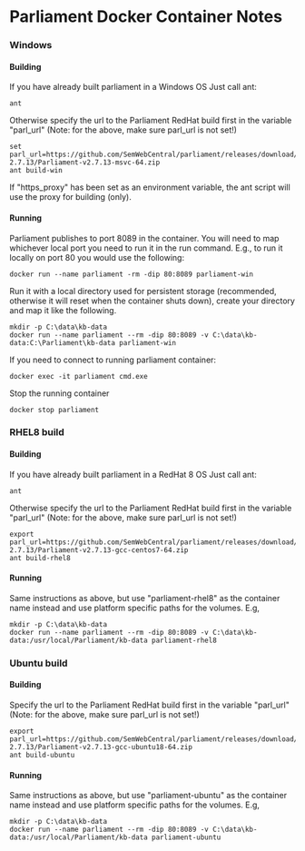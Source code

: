 # Parliament Docker Container Notes

### Windows 
#### Building
If you have already built parliament in a Windows OS
Just call ant:

    ant
Otherwise specify the url to the Parliament RedHat build first in the variable "parl_url" (Note: for the above, make sure parl_url is not set!)

    set parl_url=https://github.com/SemWebCentral/parliament/releases/download/release-2.7.13/Parliament-v2.7.13-msvc-64.zip
    ant build-win

If "https_proxy" has been set as an environment variable, the ant script will use the proxy for building (only).

#### Running
Parliament publishes to port 8089 in the container. You will need to map whichever local port you need to run it in the run command.  E.g., to run it locally on port 80 you would use the following:

    docker run --name parliament -rm -dip 80:8089 parliament-win

Run it with a local directory used for persistent storage (recommended, otherwise it will reset when the container shuts down), create your directory and map it like the following.

    mkdir -p C:\data\kb-data
    docker run --name parliament --rm -dip 80:8089 -v C:\data\kb-data:C:\Parliament\kb-data parliament-win

If you need to connect to running parliament container:

    docker exec -it parliament cmd.exe

Stop the running container

    docker stop parliament

### RHEL8 build
#### Building
If you have already built parliament in a RedHat 8 OS
Just call ant:

    ant
Otherwise specify the url to the Parliament RedHat build first in the variable "parl_url" (Note: for the above, make sure parl_url is not set!)

    export parl_url=https://github.com/SemWebCentral/parliament/releases/download/release-2.7.13/Parliament-v2.7.13-gcc-centos7-64.zip
    ant build-rhel8

#### Running
Same instructions as above, but use "parliament-rhel8" as the container name instead and use platform specific paths for the volumes.
E.g, 

    mkdir -p C:\data\kb-data
    docker run --name parliament --rm -dip 80:8089 -v C:\data\kb-data:/usr/local/Parliament/kb-data parliament-rhel8
    
### Ubuntu build
#### Building    
Specify the url to the Parliament RedHat build first in the variable "parl_url" (Note: for the above, make sure parl_url is not set!)

    export parl_url=https://github.com/SemWebCentral/parliament/releases/download/release-2.7.13/Parliament-v2.7.13-gcc-ubuntu18-64.zip
    ant build-ubuntu

#### Running
Same instructions as above, but use "parliament-ubuntu" as the container name instead and use platform specific paths for the volumes.
E.g, 

    mkdir -p C:\data\kb-data
    docker run --name parliament --rm -dip 80:8089 -v C:\data\kb-data:/usr/local/Parliament/kb-data parliament-ubuntu
  
